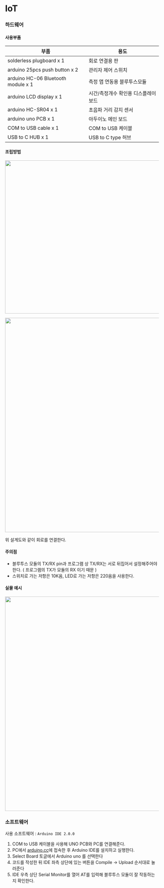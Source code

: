 # IoT
### 하드웨어
#### 사용부품
|부품|용도  |
|--|--|
| solderless plugboard x 1 | 회로 연결용 판 |
| arduino 25pcs push button x 2 | 관리자 제어 스위치 |
| arduino HC-06 Bluetooth module x 1 | 측정 앱 연동용 블루투스모듈 |
| arduino LCD display x 1 | 시간/측정개수 확인용 디스플레이 보드 |
| arduino HC-SR04 x 1 | 초음파 거리 감지 센서 |
| arduino uno PCB x 1 | 아두이노 메인 보드 |
| COM to USB cable x 1 | COM to USB 케이블 |
| USB to C HUB x 1 | USB to C type 허브 |

#### 조립방법

<p  align="center">
<img width="1000px" height = "500px" src='https://github.com/osamhack2022/CLOUD_APP_IOT_KeepYourEndeavor_Moment/blob/IOT(FE)/IOT(FE)/img/Swanky%20Migelo.png'/>
</p>
<p  align="center">
<img width="700px" height = "700px" src='https://github.com/osamhack2022/CLOUD_APP_IOT_KeepYourEndeavor_Moment/blob/IOT(FE)/IOT(FE)/img/bluepicture.PNG'/>
</p>

위 설계도와 같이 회로를 연결한다.

#### 주의점 
- 블루투스 모듈의 TX/RX pin과 프로그램 상 TX/RX는 서로 뒤집어서 설정해주어야 한다. ( 프로그램의 TX가 모듈의 RX 이기 때문 )
- 스위치로 가는 저항은 10K옴, LED로 가는 저항은 220옴을 사용한다.


#### 실물 예시
<p  align="center">
<img width="700px" height = "700px" src='https://github.com/osamhack2022/CLOUD_APP_IOT_KeepYourEndeavor_Moment/blob/IOT(FE)/IOT(FE)/img/allpics.jpg'/>
</p>

### 소프트웨어

사용 소프트웨어 : `Arduino IDE 2.0.0`
1. COM to USB 케이블을 사용해 UNO PCB와 PC를 연결해준다.
2. PC에서 [arduino.cc](https://www.arduino.cc/en/software)에 접속한 후 Arduino IDE를 설치하고 실행한다.
3. Select Board 토글에서 Arduino uno 를 선택한다
4. 코드를 작성한 뒤 IDE 좌측 상단에 있는 버튼을 Compile -> Upload 순서대로 눌러준다
5. IDE 우측 상단 Serial Monitor를 열어 AT를 입력해 블루투스 모듈이 잘 작동하는지 확인한다.
